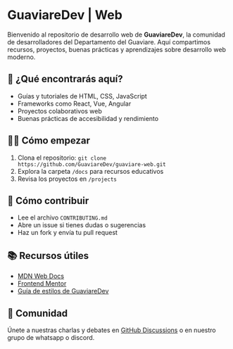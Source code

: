 # GuaviareDev | Web

Bienvenido al repositorio de desarrollo web de **GuaviareDev**, la comunidad de desarrolladores del Departamento del Guaviare. Aquí compartimos recursos, proyectos, buenas prácticas y aprendizajes sobre desarrollo web moderno.

## 🚀 ¿Qué encontrarás aquí?

- Guías y tutoriales de HTML, CSS, JavaScript
- Frameworks como React, Vue, Angular
- Proyectos colaborativos web
- Buenas prácticas de accesibilidad y rendimiento

## 🧑‍💻 Cómo empezar

1. Clona el repositorio: `git clone https://github.com/GuaviareDev/guaviare-web.git`
2. Explora la carpeta `/docs` para recursos educativos
3. Revisa los proyectos en `/projects`

## 🤝 Cómo contribuir

- Lee el archivo `CONTRIBUTING.md`
- Abre un issue si tienes dudas o sugerencias
- Haz un fork y envía tu pull request

## 📚 Recursos útiles

- [MDN Web Docs](https://developer.mozilla.org/)
- [Frontend Mentor](https://www.frontendmentor.io/)
- [Guía de estilos de GuaviareDev](./STYLE_GUIDE.md)

## 📢 Comunidad

Únete a nuestras charlas y debates en [GitHub Discussions](https://github.com/GuaviareDev/guaviare-web/discussions) o en nuestro grupo de whatsapp o discord.
